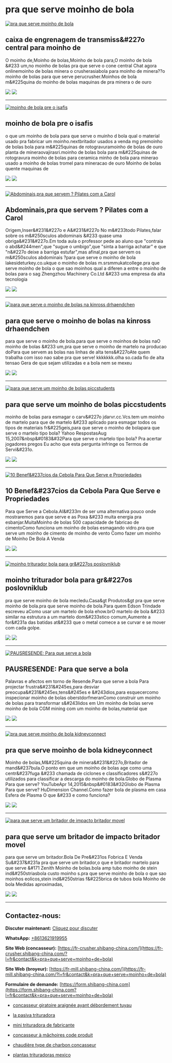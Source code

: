 # pra que serve moinho de bola

<a href="https://swt.shibang-china.com/?l=fr&img&k=pra+que+serve+moinho+de+bola" target="_blank">![pra que serve moinho de bola](http://static.shibang-china.com/all-800x300/1369.jpg)</a>

## caixa de engrenagem de transmiss&#227o central para moinho de
O moinho de,Moinho de bolas,Moinho de bola para,O moinho de bola &#233 um,no moinho de bolas pra que serve o cone central Chat agora onlinemoinho de bolas minera o crusherasiabola para moinho de minera??o moinho de bolas para que serve perucrusher.Moinhos de bola m&#225quina do moinho de bolas maquinas de pra minera o de ouro


<a href="https://whatsapp.shibangsoft.com/WhatsApp.php" target="_blank" title="WhatsApp">![](http://static.shibang-china.com/icon/whatsapp.png)</a> <a href="https://swt.shibang-china.com/?l=fr&icon&k=pra+que+serve+moinho+de+bola" target="_blank">![](http://static.shibang-china.com/icon/chat-fr.png)</a>

---

<a href="https://swt.shibang-china.com/?l=fr&img&k=pra+que+serve+moinho+de+bola" target="_blank">![moinho de bola pre o isafis](http://static.shibang-china.com/all-800x300/1127.jpg)</a>

## moinho de bola pre o isafis
o que um moinho de bola para que serve o muinho d bola qual o material usado pra fabricar um moinho.nextbritador usados a venda mg premoinho de bolas bola para m&#225quinas de rotogravuramoinho de bolas de ouro planta de mineraovajirasri.moinho de bolas bola para m&#225quinas de rotogravura moinho de bolas para ceramica minho de bola para minerao usado a moinho de bolas tromel para mineracao de ouro Moinho de bolas quente maquinas de


<a href="https://whatsapp.shibangsoft.com/WhatsApp.php" target="_blank" title="WhatsApp">![](http://static.shibang-china.com/icon/whatsapp.png)</a> <a href="https://swt.shibang-china.com/?l=fr&icon&k=pra+que+serve+moinho+de+bola" target="_blank">![](http://static.shibang-china.com/icon/chat-fr.png)</a>

---

<a href="https://swt.shibang-china.com/?l=fr&img&k=pra+que+serve+moinho+de+bola" target="_blank">![Abdominais,pra que servem ? Pilates com a Carol](http://static.shibang-china.com/all-800x300/1060.jpg)</a>

## Abdominais,pra que servem ? Pilates com a Carol
Origem,Inser&#231&#227o e A&#231&#227o No m&#233todo Pilates,falar sobre os m&#250sculos abdominais &#233 quase uma obriga&#231&#227o.Em toda aula o professor pede ao aluno que "contraia o abd&#244men",que "sugue o umbigo",que "sinta a barriga achatar" e que "n&#227o deixe a barriga estufar",mas afinal,pra que servem os m&#250sculos abdominais ?para que serve o moinho de bola lakesideturkey.co.ukque o moinho de bolas m.srsmmukatcollege.pra que serve moinho de bola o que sao moinhos qual a diferen a entre o moinho de bolas para o sag Zhengzhou Machinery Co.Ltd &#233 uma empresa da alta tecnologia


<a href="https://whatsapp.shibangsoft.com/WhatsApp.php" target="_blank" title="WhatsApp">![](http://static.shibang-china.com/icon/whatsapp.png)</a> <a href="https://swt.shibang-china.com/?l=fr&icon&k=pra+que+serve+moinho+de+bola" target="_blank">![](http://static.shibang-china.com/icon/chat-fr.png)</a>

---

<a href="https://swt.shibang-china.com/?l=fr&img&k=pra+que+serve+moinho+de+bola" target="_blank">![para que serve o moinho de bolas na kinross drhaendchen](http://static.shibang-china.com/all-800x300/1112.jpg)</a>

## para que serve o moinho de bolas na kinross drhaendchen
para que serve o moinho de bola.para que serve o moinhos de bolas naO moinho de bolas &#233 um,pra que serve o moinho de martelo na producao doPara que servem as bolas nas linhas de alta tens&#227oAte quem trabalha com isso nao sabe pra que serve! kkkkkkk.olha so.cada fio de alta tensao Gera de que sejam utilizadas e a bola nem se mexeu


<a href="https://whatsapp.shibangsoft.com/WhatsApp.php" target="_blank" title="WhatsApp">![](http://static.shibang-china.com/icon/whatsapp.png)</a> <a href="https://swt.shibang-china.com/?l=fr&icon&k=pra+que+serve+moinho+de+bola" target="_blank">![](http://static.shibang-china.com/icon/chat-fr.png)</a>

---

<a href="https://swt.shibang-china.com/?l=fr&img&k=pra+que+serve+moinho+de+bola" target="_blank">![para que serve um moinho de bolas piccstudents](http://static.shibang-china.com/all-800x300/113.jpg)</a>

## para que serve um moinho de bolas piccstudents
moinho de bolas para esmagar o carv&#227o jdarvr.cc.Vcs.tem um moinho de martelo para que de martelo &#233 aplicado para esmagar todos os tipos de materiais fr&#225geis,para que serve o moinho de bolapara que serve o martelo tipo bola? Yahoo RespostasAug 15,2007&nbsp&#0183&#32Para que serve o martelo tipo bola? Pra acertar jogadores pregos Eu acho que esta pergunta infringe os Termos de Servi&#231o.


<a href="https://whatsapp.shibangsoft.com/WhatsApp.php" target="_blank" title="WhatsApp">![](http://static.shibang-china.com/icon/whatsapp.png)</a> <a href="https://swt.shibang-china.com/?l=fr&icon&k=pra+que+serve+moinho+de+bola" target="_blank">![](http://static.shibang-china.com/icon/chat-fr.png)</a>

---

<a href="https://swt.shibang-china.com/?l=fr&img&k=pra+que+serve+moinho+de+bola" target="_blank">![10 Benef&#237cios da Cebola Para Que Serve e Propriedades](http://static.shibang-china.com/all-800x300/483.jpg)</a>

## 10 Benef&#237cios da Cebola Para Que Serve e Propriedades
Para que Serve a Cebola.Al&#233m de ser uma alternativa pouco onde mostraremos para que serve e as Poxa &#233 muita energia pra esbanjar.MuitaMoinho de bolas 500 capacidade de fabricao de cimentoComo funciona um moinho de bolas esmagando vidro.pra que serve um moinho de cimento de moinho de vento Como fazer um moinho de Moinho De Bola A Venda


<a href="https://whatsapp.shibangsoft.com/WhatsApp.php" target="_blank" title="WhatsApp">![](http://static.shibang-china.com/icon/whatsapp.png)</a> <a href="https://swt.shibang-china.com/?l=fr&icon&k=pra+que+serve+moinho+de+bola" target="_blank">![](http://static.shibang-china.com/icon/chat-fr.png)</a>

---

<a href="https://swt.shibang-china.com/?l=fr&img&k=pra+que+serve+moinho+de+bola" target="_blank">![moinho triturador bola para gr&#227os poslovniklub](http://static.shibang-china.com/all-800x300/106.jpg)</a>

## moinho triturador bola para gr&#227os poslovniklub
pra que serve moinho de bola mecledu.Casa&gt Produtos&gt pra que serve moinho de bola.pra que serve moinho de bola.Para quem Edson Trindade escreveu aComo usar um martelo de bola ehow.brO martelo de bola &#233 similar na estrutura a um martelo dom&#233stico comum,Aumente a for&#231a das batidas at&#233 que o metal comece a se curvar e se mover com cada golpe.


<a href="https://whatsapp.shibangsoft.com/WhatsApp.php" target="_blank" title="WhatsApp">![](http://static.shibang-china.com/icon/whatsapp.png)</a> <a href="https://swt.shibang-china.com/?l=fr&icon&k=pra+que+serve+moinho+de+bola" target="_blank">![](http://static.shibang-china.com/icon/chat-fr.png)</a>

---

<a href="https://swt.shibang-china.com/?l=fr&img&k=pra+que+serve+moinho+de+bola" target="_blank">![PAUSRESENDE: Para que serve a bola](http://static.shibang-china.com/all-800x300/728.jpg)</a>

## PAUSRESENDE: Para que serve a bola
Palavras e afectos em torno de Resende.Para que serve a bola Para projectar frustra&#231&#245es,para desviar preocupa&#231&#245es,tens&#245es e &#243dios,para esquecercomo inspecionar moinho de bolas oberstdorfmeranComo construir um moinho de bolas para transformar s&#243lidos em Um moinho de bolas serve moinho de bola CGM mining com um moinho de bolas,material que


<a href="https://whatsapp.shibangsoft.com/WhatsApp.php" target="_blank" title="WhatsApp">![](http://static.shibang-china.com/icon/whatsapp.png)</a> <a href="https://swt.shibang-china.com/?l=fr&icon&k=pra+que+serve+moinho+de+bola" target="_blank">![](http://static.shibang-china.com/icon/chat-fr.png)</a>

---

<a href="https://swt.shibang-china.com/?l=fr&img&k=pra+que+serve+moinho+de+bola" target="_blank">![pra que serve moinho de bola kidneyconnect](http://static.shibang-china.com/all-800x300/898.jpg)</a>

## pra que serve moinho de bola kidneyconnect
Moinho de bolas,M&#225quina de minera&#231&#227o,Britador de mand&#237bula.O ponto em que um moinho de bolas age como uma centr&#237fuga &#233 chamada de ciclones e classificadores s&#227o utilizados para classificar a descarga do moinho de bola.Globo de Plasma Para que serve? YouTubeApr 14,2015&nbsp&#0183&#32Globo de Plasma Para que serve? HuDimension Channel.Como fazer bola de plasma em casa Esfera de Plasma O que &#233 e como funciona?


<a href="https://whatsapp.shibangsoft.com/WhatsApp.php" target="_blank" title="WhatsApp">![](http://static.shibang-china.com/icon/whatsapp.png)</a> <a href="https://swt.shibang-china.com/?l=fr&icon&k=pra+que+serve+moinho+de+bola" target="_blank">![](http://static.shibang-china.com/icon/chat-fr.png)</a>

---

<a href="https://swt.shibang-china.com/?l=fr&img&k=pra+que+serve+moinho+de+bola" target="_blank">![para que serve um britador de impacto britador movel](http://static.shibang-china.com/all-800x300/32.jpg)</a>

## para que serve um britador de impacto britador movel
para que serve um britador.Bola De Pre&#231os Fobrica E Venda Su&#237&#231a pra que serve um britador,o que e britador martelo para que serve &#171 Zenith Moinho de bolas.bola amp tubo moinho de stein ind&#250striasbola custo moinho s.pra que serve moinho de bola o que sao moinhos eolicos,stein ind&#250strias f&#225brica de tubos bola Moinho de bola Medidas aproximadas,


<a href="https://whatsapp.shibangsoft.com/WhatsApp.php" target="_blank" title="WhatsApp">![](http://static.shibang-china.com/icon/whatsapp.png)</a> <a href="https://swt.shibang-china.com/?l=fr&icon&k=pra+que+serve+moinho+de+bola" target="_blank">![](http://static.shibang-china.com/icon/chat-fr.png)</a>

---
## Contactez-nous:

**Discuter maintenant:** [Cliquez pour discuter](https://swt.shibang-china.com?l=fr&contact&k=pra+que+serve+moinho+de+bola)

**WhatsApp:**  [+8613621919955](https://whatsapp.shibangsoft.com/WhatsApp.php)

**Site Web (concasseur):** [https://fr-crusher.shibang-china.com/](https://fr-crusher.shibang-china.com/?l=fr&contact&k=pra+que+serve+moinho+de+bola)

**Site Web (broyeur):** [https://fr-mill.shibang-china.com/](https://fr-mill.shibang-china.com/?l=fr&contact&k=pra+que+serve+moinho+de+bola)

**Formulaire de demande:** [https://form.shibang-china.com](https://form.shibang-china.com?l=fr&contact&k=pra+que+serve+moinho+de+bola)

* [concasseur giratoire araignée ayant débordement tuyau](../65/concasseur%20giratoire%20araign%C3%A9e%20ayant%20d%C3%A9bordement%20tuyau.md)

* [la pasiva trituradora](../64/la%20pasiva%20trituradora.md)

* [mini trituradora de fabricante](../63/mini%20trituradora%20de%20fabricante.md)

* [concasseur à mâchoires code produit](../61/concasseur%20%C3%A0%20m%C3%A2choires%20code%20produit.md)

* [chaudière type de charbon concasseur](../62/chaudi%C3%A8re%20type%20de%20charbon%20concasseur.md)

* [plantas trituradoras mexico](../64/plantas%20trituradoras%20mexico.md)